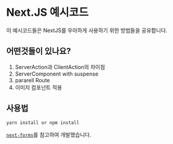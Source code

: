 # Next.JS 예시코드

이 예시코드들은 NextJS를 우아하게 사용하기 위한 방법들을 공유합니다.

## 어떤것들이 있나요?
1. ServerAction과 ClientAction의 차이점
2. ServerComponent with suspense
3. pararell Route
4. 이미지 컴포넌트 적용

## 사용법
```bash
yarn install or npm install
```


[`next-forms`](https://github.com/vercel/next.js/tree/canary/packages/create-next-app)를 참고하여 개발했습니다.

